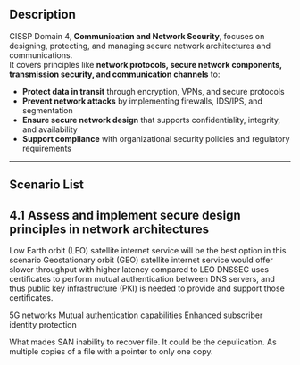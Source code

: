 
## Description  
CISSP Domain 4, **Communication and Network Security**, focuses on designing, protecting, and managing secure network architectures and communications.  
It covers principles like **network protocols, secure network components, transmission security, and communication channels** to:  

- **Protect data in transit** through encryption, VPNs, and secure protocols  
- **Prevent network attacks** by implementing firewalls, IDS/IPS, and segmentation  
- **Ensure secure network design** that supports confidentiality, integrity, and availability  
- **Support compliance** with organizational security policies and regulatory requirements

---

## Scenario List  



## 4.1 Assess and implement secure design principles in network architectures
Low Earth orbit (LEO) satellite internet service will be the best option in this scenario
Geostationary orbit (GEO) satellite internet service would offer slower throughput with higher latency compared to LEO
DNSSEC uses certificates to perform mutual authentication between DNS servers, and thus public key infrastructure (PKI) is needed to provide and support those certificates. 

5G networks
Mutual authentication capabilities
Enhanced subscriber identity protection

What mades SAN inability to recover file.
It could be the depulication. As multiple copies of a file with a pointer to only one copy.
